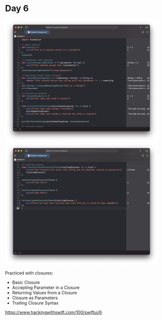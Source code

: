 # Day 6

![Day 6](Screenshot/day6part1.png)
![Day 6](Screenshot/day6part2.png)

Practiced with closures:
- Basic Closure
- Accepting Parameter in a Closure
- Returning Values from a Closure
- Closure as Parameters
- Trailing Closure Syntax

https://www.hackingwithswift.com/100/swiftui/6
